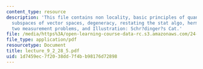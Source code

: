 ```yaml
---
content_type: resource
description: 'This file contains non locality, basic principles of quantum mechanics,
  subspaces of vector spaces, degeneracy, restating the stat algo, hermitian operators,
  two measurement problems, and Illustration: Schr?dinger?s Cat.'
file: /media/https%3A/open-learning-course-data-rc.s3.amazonaws.com/24-111-philosophy-of-quantum-mechanics-spring-2005/1d7459ec7f2038dd7f4bb98176d72898_lecture_9_2_28_5.pdf
file_type: application/pdf
resourcetype: Document
title: lecture_9_2_28_5.pdf
uid: 1d7459ec-7f20-38dd-7f4b-b98176d72898
---
```

